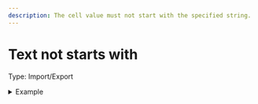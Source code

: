 ```yaml
---
description: The cell value must not start with the specified string.
---
```


# Text not starts with

Type: Import/Export

<details>

<summary>Example</summary>

* Cell value: Description
* Rule value: Des
* Result: Fail - Cell value "Description" starts with "Des"

</details>
